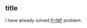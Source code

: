 ## title

I have already solved [P=NP](https://github.com/zeusro/math/blob/main/it/P%3DNP.md) problem.
